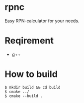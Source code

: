 # rpnc
Easy RPN-calculator for your needs.
# Reqirement
- g++
# How to build
```
$ mkdir build && cd build
$ cmake ../
$ cmake --build .
```
